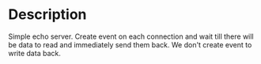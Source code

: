 # Description

Simple echo server.
Create event on each connection and wait till there will be data to read and immediately send them back. We don't create 
event to write data back.